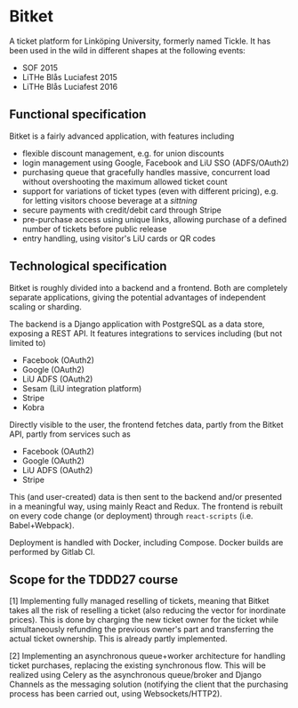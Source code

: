 Bitket
======
A ticket platform for Linköping University, formerly named Tickle. It has been 
used in the wild in different shapes at the following events:
* SOF 2015
* LiTHe Blås Luciafest 2015
* LiTHe Blås Luciafest 2016

## Functional specification
Bitket is a fairly advanced application, with features including
* flexible discount management, e.g. for union discounts
* login management using Google, Facebook and LiU SSO (ADFS/OAuth2)
* purchasing queue that gracefully handles massive, concurrent load without 
  overshooting the maximum allowed ticket count
* support for variations of ticket types (even with different pricing), e.g. for
  letting visitors choose beverage at a *sittning*
* secure payments with credit/debit card through Stripe
* pre-purchase access using unique links, allowing purchase of a defined number 
  of tickets before public release
* entry handling, using visitor's LiU cards or QR codes

## Technological specification
Bitket is roughly divided into a backend and a frontend. Both are completely 
separate applications, giving the potential advantages of independent scaling or 
sharding.

The backend is a Django application with PostgreSQL as a data store, exposing a 
REST API. It features integrations to services including (but not limited to) 
* Facebook (OAuth2)
* Google (OAuth2)
* LiU ADFS (OAuth2)
* Sesam (LiU integration platform)
* Stripe
* Kobra

Directly visible to the user, the frontend fetches data, partly from the Bitket 
API, partly from services such as
* Facebook (OAuth2)
* Google (OAuth2)
* LiU ADFS (OAuth2)
* Stripe

This (and user-created) data is then sent to the backend and/or presented in a 
meaningful way, using mainly React and Redux. The frontend is rebuilt on every 
code change (or deployment) through `react-scripts` (i.e. Babel+Webpack).

Deployment is handled with Docker, including Compose. Docker builds are 
performed by Gitlab CI.

## Scope for the TDDD27 course
[1] Implementing fully managed reselling of tickets, meaning that Bitket takes 
all the risk of reselling a ticket (also reducing the vector for inordinate 
prices). This is done by charging the new ticket owner for the ticket while 
simultaneously refunding the previous owner's part and transferring the actual 
ticket ownership. This is already partly implemented.

[2] Implementing an asynchronous queue+worker architecture for handling ticket 
purchases, replacing the existing synchronous flow. This will be realized using 
Celery as the asynchronous queue/broker and Django Channels as the messaging 
solution (notifying the client that the purchasing process has been carried 
out, using Websockets/HTTP2).
